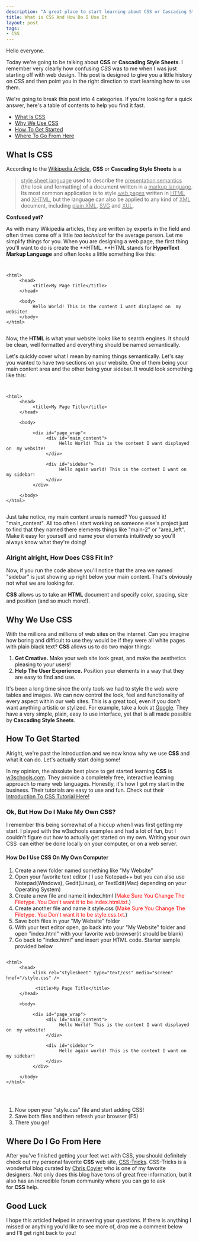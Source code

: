 ```yaml
--- 
description: "A great place to start learning about CSS or Cascading Style Sheets. "
title: What is CSS And How Do I Use It
layout: post
tags: 
- CSS
---
```

Hello everyone.

Today we're going to be talking about **CSS** or **Cascading Style Sheets**. I remember very clearly how confusing *CSS* was to me when I was just starting off with web design. This post is designed to give you a little history on *CSS* and then point you in the right direction to start learning how to use them.

We're going to break this post into 4 categories. If you're looking for a quick answer, here's a table of contents to help you find it fast.

+ <a href="#what">What Is CSS</a>
+ <a href="#why">Why We Use CSS</a>
+ <a href="#how">How To Get Started</a>
+ <a href="#where">Where To Go From Here</a>

<a name="what"></a>
## What Is CSS
According to the <a href="http://en.wikipedia.org/wiki/Cascading_Style_Sheets">Wikipedia Article</a>, **CSS** or **Cascading Style Sheets** is a 

<blockquote><a title="Style sheet language" href="http://en.wikipedia.org/wiki/Style_sheet_language"><span style="color: #808080;">style sheet language</span></a> used to describe the <a title="Presentation semantics" href="http://en.wikipedia.org/wiki/Presentation_semantics"><span style="color: #808080;">presentation semantics</span></a> (the look and formatting) of a document written in a <a title="Markup language" href="http://en.wikipedia.org/wiki/Markup_language"><span style="color: #808080;">markup language</span></a>. Its most common application is to style <a title="Web page" href="http://en.wikipedia.org/wiki/Web_page"><span style="color: #808080;">web pages</span></a> written in <a title="HTML" href="http://en.wikipedia.org/wiki/HTML"><span style="color: #808080;">HTML</span></a> and <a title="XHTML" href="http://en.wikipedia.org/wiki/XHTML"><span style="color: #808080;">XHTML</span></a>, but the language can also be applied to any kind of <a title="XML" href="http://en.wikipedia.org/wiki/XML"><span style="color: #808080;">XML</span></a> document, including <a title="Plain Old XML" href="http://en.wikipedia.org/wiki/Plain_Old_XML"><span style="color: #808080;">plain XML</span></a>, <a title="Scalable Vector Graphics" href="http://en.wikipedia.org/wiki/Scalable_Vector_Graphics"><span style="color: #808080;">SVG</span></a> and <a title="XUL" href="http://en.wikipedia.org/wiki/XUL"><span style="color: #808080;">XUL</span></a>.</span></blockquote>

**Confused yet?**

As with many Wikipedia articles, they are written by experts in the field and often times come off a little *too technical* for the average person. Let me simplify things for you. When you are designing a web page, the first thing you'll want to do is create the **HTML. **HTML stands for **HyperText Markup Language** and often looks a little something like this:

<pre rel="HTML"><code lang="xhtml">

&lt;html>
     &lt;head>
          &lt;title>My Page Title&lt;/title>
     &lt;/head>

     &lt;body>
          Hello World! This is the content I want displayed on  my website!
     &lt;/body>
&lt;/html>

</code></pre>

Now, the **HTML** is what your website looks like to search engines. It should be clean, well formatted and everything should be named semantically.

Let's quickly cover what I mean by naming things semantically. Let's say you wanted to have two sections on your website. One of them being your main content area and the other being your sidebar. It would look something like this:

<pre rel="HTML"><code lang="xhtml">

&lt;html>
     &lt;head>
          &lt;title>My Page Title&lt;/title>
     &lt;/head>

     &lt;body>

          &lt;div id="page_wrap">
               &lt;div id="main_content">
                    Hello World! This is the content I want displayed on  my website!
               &lt;/div><!--END #main_content-->

               &lt;div id="sidebar">
                    Hello again world! This is the content I want on my sidebar!
               &lt;/div><!--END #sidebar-->
          &lt;/div><!--END #page_wrap-->

     &lt;/body>
&lt;/html>

</code></pre>

Just take notice, my main content area is named? You guessed it! "main_content". All too often I start working on someone else's project just to find that they named there elements things like "main-2" or "area_left". Make it easy for yourself and name your elements intuitively so you'll always know what they're doing!

### Alright alright, How Does CSS Fit In?

Now, if you run the code above you'll notice that the area we named "sidebar" is just showing up right below your main content. That's obviously not what we are looking for.

**CSS** allows us to take an **HTML** document and specify color, spacing, size and position (and so much more!).

<a name="why"></a>
## Why We Use CSS

With the millions and millions of web sites on the internet. Can you imagine how boring and difficult to use they would be if they were all white pages with plain black text? **CSS** allows us to do two major things:

1. **Get Creative.** Make your web site look great, and make the aesthetics pleasing to your users!
2. **Help The User Experience.** Position your elements in a way that they are easy to find and use.

It's been a long time since the only tools we had to style the web were tables and images. We can now control the look, feel and functionality of every aspect within our web sites. This is a great tool, even if you don't want anything artistic or stylized. For example, take a look at <a href="http://www.google.com">Google</a>. They have a very simple, plain, easy to use interface, yet that is all made possible by **Cascading Style Sheets**.

<a name="how"></a>
## How To Get Started

Alright, we're past the introduction and we now know why we use **CSS** and what it can do. Let's actually start doing some!

In my opinion, the absolute best place to get started learning **CSS** is <a href="http://www.w3schools.com/">w3schools.com</a>. They provide a completely free, interactive learning approach to many web languages. Honestly, it's how I got my start in the business. Their tutorials are easy to use and fun. Check out their <a href="http://www.w3schools.com/css/default.asp">Introduction To CSS Tutorial Here!</a>

### Ok, But How Do I Make My Own CSS?

I remember this being somewhat of a hiccup when I was first getting my start. I played with the w3schools examples and had a lot of fun, but I couldn't figure out how to actually get started on my own. Writing your own CSS  can either be done locally on your computer, or on a web server.

#### How Do I Use CSS On My Own Computer

1. Create a new folder named something like "My Website"
2. Open your favorite text editor ( I use Notepad++ but you can also use Notepad(Windows), Gedit(Linux), or TextEdit(Mac) depending on your Operating System)
3. Create a new file and name it index.html (<span style="color: #ff0000;">Make Sure You Change The Filetype. You Don't want it to be index.html.txt.</span>)
4. Create another file and name it style.css (<span style="color: #ff0000;">Make Sure You Change The Filetype. You Don't want it to be style.css.txt.</span>)
5. Save both files in your "My Website" folder
6. With your text editor open, go back into your "My Website" folder and open "index.html" with your favorite web browser(it should be blank)
7. Go back to "index.html" and insert your HTML code. Starter sample provided below

<pre rel="HTML"><code lang="xhtml">
&lt;html>
     &lt;head>
          &lt;link rel="stylesheet" type="text/css" media="screen" href="/style.css" />
          
           &lt;title>My Page Title&lt;/title>
     &lt;/head>

     &lt;body>

          &lt;div id="page_wrap">
               &lt;div id="main_content">
                    Hello World! This is the content I want displayed on  my website!
               &lt;/div><!--END #main_content-->

               &lt;div id="sidebar">
                    Hello again world! This is the content I want on my sidebar!
               &lt;/div><!--END #sidebar-->
          &lt;/div><!--END #page_wrap-->

     &lt;/body>
&lt;/html>

</code></pre>

&nbsp;
1. Now open your "style.css" file and start adding CSS!
2. Save both files and then refresh your browser (F5)
3. There you go!

<a name="where"></a>
## Where Do I Go From Here

After you've finished getting your feet wet with CSS, you should definitely check out my personal favorite **CSS** web site, <a href="http://css-tricks.com/">CSS-Tricks</a>. CSS-Tricks is a wonderful blog curated by <a href="http://chriscoyier.net/">Chris Coyier</a> who is one of my favorite designers. Not only does this blog have tons of great free information, but it also has an incredible forum community where you can go to ask for **CSS** help.
## Good Luck
I hope this articled helped in answering your questions. If there is anything I missed or anything you'd like to see more of, drop me a comment below and I'll get right back to you!